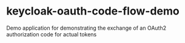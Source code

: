 # keycloak-oauth-code-flow-demo
Demo application for demonstrating the exchange of an OAuth2 authorization code for actual tokens
